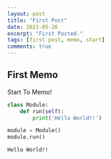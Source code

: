 ```yaml
---
layout: post
title: "First Post"
date: 2021-05-26
excerpt: "First Posted."
tags: [first post, memo, start]
comments: true
---
```


## First Memo
Start To Memo!

```python
class Module:
    def run(self):
        print('Hello World!!')

module = Module()
module.run()

```

    Hello World!!
